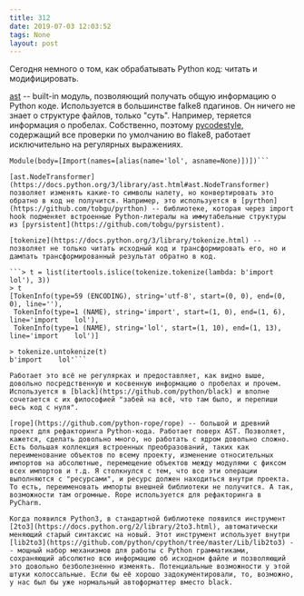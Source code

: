 ```yaml
---
title: 312
date: 2019-07-03 12:03:52
tags: None
layout: post
---
```


Сегодня немного о том, как обрабатывать Python код: читать и модифицировать.

[ast](https://docs.python.org/3/library/ast.html) -- built-in модуль, позволяющий получать общую информацию о Python коде. Используется в большинстве falke8 пдагинов. Он ничего не знает о структуре файлов, только "суть". Например, теряется информация о пробелах. Собственно, поэтому [pycodestyle](https://github.com/PyCQA/pycodestyle), содержащий все проверки по умолчанию во flake8, работает исключительно на регулярных выражениях.

```> ast.dump(ast.parse('import    lol'))
Module(body=[Import(names=[alias(name='lol', asname=None)])])```

[ast.NodeTransformer](https://docs.python.org/3/library/ast.html#ast.NodeTransformer) позволяет изменять какие-то символы налету, но конвертировать это обратно в код не получится. Например, это используется в [pyrthon](https://github.com/tobgu/pyrthon) -- библиотеке, которая через import hook подменяет встроенные Python-литералы на иммутабельные структуры из [pyrsistent](https://github.com/tobgu/pyrsistent).

[tokenize](https://docs.python.org/3/library/tokenize.html) -- позволяет не только читать исходный код и трансформировать его, но и дампать трансформированный результат обратно в код.

```> t = list(itertools.islice(tokenize.tokenize(lambda: b'import    lol'), 3))
> t
[TokenInfo(type=59 (ENCODING), string='utf-8', start=(0, 0), end=(0, 0), line=''),
 TokenInfo(type=1 (NAME), string='import', start=(1, 0), end=(1, 6), line='import    lol'),
 TokenInfo(type=1 (NAME), string='lol', start=(1, 10), end=(1, 13), line='import    lol')]

> tokenize.untokenize(t)
b'import    lol'```

Работает это всё не регулярках и предоставляет, как видно выше, довольно посредственную и косвенную информацию о пробелах и прочем. Используется в [black](https://github.com/python/black) и вполне сочетается с их философией "забей на всё, что там было, и перепиши весь код с нуля".

[rope](https://github.com/python-rope/rope) -- большой и древний проект для рефакторинга Python-кода. Работает поверх AST. Позволяет, кажется, сделать довольно много, но работать с ядром довольно сложно. Есть большая коллекция встроенных преобразований, таких как переименование объектов по всему проекту, изменение относительных импортов на абсолютные, перемещение объектов между модулями с фиксом всех импортов и т.д. Я столкнулся с тем, что все эти операции выполняются с "ресурсами", и ресурс должен находиться внутри проекта. То есть, переименовать импорты внешней библиотеки не получится. А так, возможности там огромные. Rope используется для рефакторинга в PyCharm.

Когда появился Python3, в стандартной библиотеке появился инструмент [2to3](https://docs.python.org/2/library/2to3.html), автоматически меняющий старый синтаксис на новый. Этот инструмент использует внутри [lib2to3](https://github.com/python/cpython/tree/master/Lib/lib2to3) -- мощный набор механизмов для работы с Python грамматиками, сохраняющий абсолютно всю информацию об исходном файле и позволяющий это довольно безболезненно изменять. Потенциальные возможности у этой штуки колоссальные. Если бы её хорошо задокументировали, то, возможно, у нас был бы уже нормальный автоформаттер вместо black.
